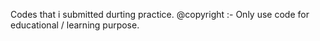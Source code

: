 Codes that i submitted durting practice.
@copyright :- Only use code for educational / learning  purpose.
